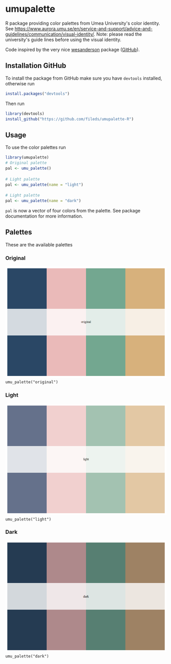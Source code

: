 # umupalette
R package providing color palettes from Umea University's color identity. See https://www.aurora.umu.se/en/service-and-support/advice-and-guidelines/communication/visual-identity/. Note: please read the university's guide lines before using the visual identity.

Code inspired by the very nice [wesanderson](https://rdrr.io/cran/wesanderson/) package ([GitHub](https://github.com/karthik/wesanderson)).

## Installation GitHub
To install the package from GitHub make sure you have `devtools` installed, otherwise run
```R
install.packages("devtools")
```
Then run
```R
library(devtools)
install_github("https://github.com/fileds/umupalette-R")
```

## Usage
To use the color palettes run
```R
library(umupalette)
# Original palette
pal <- umu_palette()

# Light palette
pal <- umu_palette(name = "light")

# Light palette
pal <- umu_palette(name = "dark")
```
`pal` is now a vector of four colors from the palette. See package documentation for more information.

## Palettes
These are the available palettes
### Original
![alt text](https://github.com/fileds/umupalette-R/blob/main/figures/umu-original.png)
`umu_palette("original")`

### Light
![alt text](https://github.com/fileds/umupalette-R/blob/main/figures/umu-light.png)
`umu_palette("light")`

### Dark
![alt text](https://github.com/fileds/umupalette-R/blob/main/figures/umu-dark.png)
`umu_palette("dark")`

